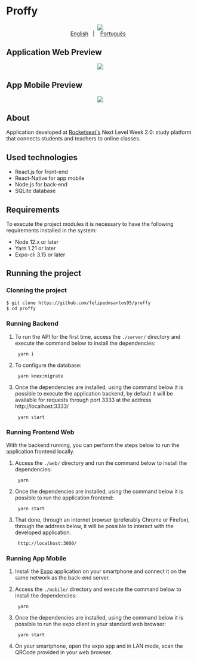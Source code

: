 # Proffy

<p align="center">
    <img src="https://github.com/felipedmsantos95/proffy/blob/master/img/proffy.jpg"/>
    </br>
    <a href="readme_en.md">English</a>&nbsp;&nbsp;&nbsp;|&nbsp;&nbsp;&nbsp;
    <a href="readme.md">Português</a>&nbsp;&nbsp;&nbsp;
</p>

## Application Web Preview

<p align="center">
  <img src="https://github.com/felipedmsantos95/proffy/blob/master/img/proffy.gif"/>
</p>

## App Mobile Preview

<p align="center">
  <img src="https://github.com/felipedmsantos95/proffy/blob/master/img/proffy_mobile.gif"/>
</p>

## About

Application developed at [Rocketseat's](https://github.com/Rocketseat) Next Level Week 2.0: study platform that connects students and teachers to online classes.

## Used technologies

- React.js for front-end
- React-Native for app mobile
- Node.js for back-end
- SQLite database


## Requirements

To execute the project modules it is necessary to have the following requirements installed in the system:

- Node 12.x or later
- Yarn 1.21 or later
- Expo-cli 3.15 or later

## Running the project

### Clonning the project

```bash
$ git clone https://github.com/felipedmsantos95/proffy
$ cd proffy
```

### Running Backend

1. To run the API for the first time, access the `./server/` directory and execute the command below to install the dependencies:

		yarn i

2. To configure the database:

        yarn knex:migrate

2. Once the dependencies are installed, using the command below it is possible to execute the application backend, by default it will be available for requests through port 3333 at the address http://localhost:3333/

		yarn start

### Running Frontend Web

With the backend running, you can perform the steps below to run the application frontend locally.

1. Access the `./web/` directory and run the command below to install the dependencies:

		yarn

2. Once the dependencies are installed, using the command below it is possible to run the application frontend:

		yarn start

3. That done, through an internet browser (preferably Chrome or Firefox), through the address below, it will be possible to interact with the developed application.

		http://localhost:3000/

### Running App Mobile

1. Install the [Expo](https://play.google.com/store/apps/details?id=host.exp.exponent&hl=en) application on your smartphone and connect it on the same network as the back-end server.

2. Access the `./mobile/` directory and execute the command below to install the dependencies:

		yarn

3. Once the dependencies are installed, using the command below it is possible to run the expo client in your standard web browser:

		yarn start

4. On your smartphone, open the expo app and in LAN mode, scan the QRCode provided in your web browser.
